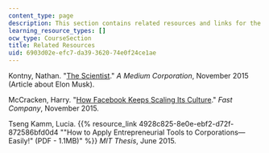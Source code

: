 ```yaml
---
content_type: page
description: This section contains related resources and links for the course.
learning_resource_types: []
ocw_type: CourseSection
title: Related Resources
uid: 6903d02e-efc7-da39-3620-74e0f24ce1ae
---
```


Kontny, Nathan. "[The Scientist](https://medium.com/@natekontny/the-scientist-3dc491e91b26#.p9bi7if2y)." _A Medium Corporation_, November 2015 (Article about Elon Musk).

McCracken, Harry. "[How Facebook Keeps Scaling Its Culture](http://www.fastcompany.com/3053776/behind-the-brand/how-facebook-keeps-scaling-its-culture)." _Fast Company_, November 2015.

Tseng Kamm, Lucia. {{% resource_link 4928c825-8e0e-ebf2-d72f-872586bfd0d4 "\"How to Apply Entrepreneurial Tools to Corporations—Easily!\" (PDF - 1.1MB)" %}} _MIT Thesis_, June 2015.
